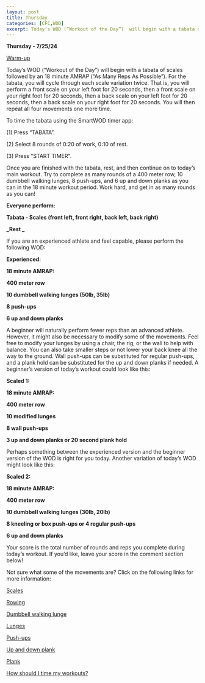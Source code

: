 ```yaml
---
layout: post
title: Thursday
categories: [CFC,WOD]
excerpt: Today’s WOD (“Workout of the Day”)  will begin with a tabata of scales followed by an 18 minute AMRAP (“As Many Reps As Possible”). For the tabata, you will cycle through each scale variation twice. That is, you will perform a front scale on your left foot for 20 seconds, then a front scale on your right foot for 20 seconds, then a back scale on your left foot for 20 seconds, then a back scale on your right foot for 20 seconds. You will then repeat all four movements one more time.
---
```

**Thursday - 7/25/24**

[Warm-up](https://communityfitnessclub.wixsite.com/website/post/basic-full-body-warm-up)

Today’s WOD (“Workout of the Day”)  will begin with a tabata of scales followed by an 18 minute AMRAP (“As Many Reps As Possible”). For the tabata, you will cycle through each scale variation twice. That is, you will perform a front scale on your left foot for 20 seconds, then a front scale on your right foot for 20 seconds, then a back scale on your left foot for 20 seconds, then a back scale on your right foot for 20 seconds. You will then repeat all four movements one more time. 

To time the tabata using the SmartWOD timer app:

(1) Press “TABATA”. 

(2) Select 8 rounds of 0:20 of work, 0:10 of rest. 

(3) Press "START TIMER".

Once you are finished with the tabata, rest, and then continue on to today’s main workout. Try to complete as many rounds of a 400 meter row, 10 dumbbell walking lunges, 8 push-ups, and 6 up and down planks as you can in the 18 minute workout period. Work hard, and get in as many rounds as you can!

**Everyone perform:**

**Tabata - Scales (front left, front right, back left, back right)**

**_Rest _**

If you are an experienced athlete and feel capable, please perform the following WOD:

**Experienced:**

**18 minute AMRAP:**

**400 meter row**

**10 dumbbell walking lunges (50lb, 35lb)**

**8 push-ups**

**6 up and down planks**

A beginner will naturally perform fewer reps than an advanced athlete. However, it might also be necessary to modify some of the movements. Feel free to modify your lunges by using a chair, the rig, or the wall to help with balance. You can also take smaller steps or not lower your back knee all the way to the ground. Wall push-ups can be substituted for regular push-ups, and a plank hold can be substituted for the up and down planks if needed. A beginner’s version of today’s workout could look like this:

**Scaled 1:**

**18 minute AMRAP:**

**400 meter row**

**10 modified lunges**

**8 wall push-ups**

**3 up and down planks or 20 second plank hold**

Perhaps something between the experienced version and the beginner version of the WOD is right for you today. Another variation of today’s WOD might look like this:

**Scaled 2:**

**18 minute AMRAP:**

**400 meter row**

**10 dumbbell walking lunges (30lb, 20lb)**

**8 kneeling or box push-ups or 4 regular push-ups**

**6 up and down planks**

Your score is the total number of rounds and reps you complete during today’s workout. If you’d like, leave your score in the comment section below!

Not sure what some of the movements are? Click on the following links for more information:

[Scales](https://communityfitnessclub.wixsite.com/website/post/scales) 

[Rowing](https://communityfitnessclub.wixsite.com/website/post/rowing)

[Dumbbell walking lunge](https://www.youtube.com/watch?v=SniKHGKDJyU)

[Lunges](https://communityfitnessclub.wixsite.com/website/post/lunges) 

[Push-ups](https://communityfitnessclub.wixsite.com/website/post/push-ups)

[Up and down plank](https://www.youtube.com/watch?v=L4oFJRDAU4Q)

[Plank](https://communityfitnessclub.wixsite.com/website/post/plank)

[How should I time my workouts?](https://communityfitnessclub.wixsite.com/website/post/how-should-i-time-my-workouts)
